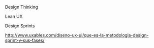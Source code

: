 Design Thinking

Lean UX

Design Sprints

http://www.uxables.com/diseno-ux-ui/que-es-la-metodologia-design-sprint-y-sus-fases/